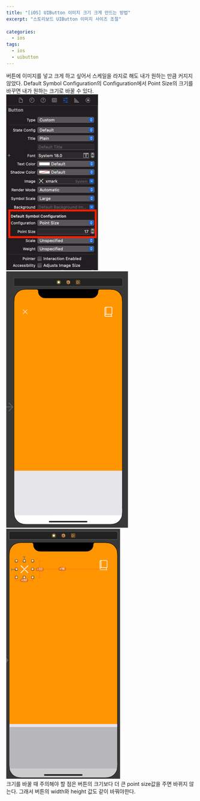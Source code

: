 ```yaml
---
title: "[iOS] UIButton 이미지 크기 크게 만드는 방법"
excerpt: "스토리보드 UIButton 이미지 사이즈 조절"

categories:
  - ios
tags:
  - ios
  - uibutton
---
```


버튼에 이미지를 넣고 크게 하고 싶어서 스케일을 라지로 해도 내가 원하는 만큼 커지지 않았다. Default Symbol Configuration의 Configuration에서 Point Size의 크기를 바꾸면 내가 원하는 크기로 바꿀 수 있다.
<br>
<img src="/assets/images/ios/uiButtonImageSize/01.png">
<br>
<img src="/assets/images/ios/uiButtonImageSize/02.png">
<br>
<img src="/assets/images/ios/uiButtonImageSize/03.png">
<br>
크기를 바꿀 때 주의해야 할 점은 버튼의 크기보다 더 큰 point size값을 주면 바뀌지 않는다. 그래서 버튼의 width와 height 값도 같이 바꿔야한다.
